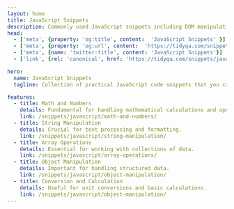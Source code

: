 ```yaml
---
layout: home
title: JavaScript Snippets
description: Commonly used JavaScript snippets including DOM manipulation, Array and Object managements.
head:
  - ['meta', {property: 'og:title', content:  'JavaScript Snippets' }]
  - ['meta', {property: 'og:url', content:  'https://tidyqa.com/snippets/javascript/' }] 
  - ['meta', {name: 'twitter:title', content: 'JavaScript Snippets'}]
  - ['link', {rel: 'canonical', href: 'https://tidyqa.com/snippets/javascript/'}]

hero:
  name: JavaScript Snippets
  tagline: Collection of practical JavaScript code snippets that you can use in your projects.

features:
  - title: Math and Numbers
    details: Fundamental for handling mathematical calculations and operations.
    link: /snippets/javascript/math-and-numbers/
  - title: String Manipulation
    details: Crucial for text processing and formatting.
    link: /snippets/javascript/string-manipulation/
  - title: Array Operations
    details: Essential for working with collections of data.
    link: /snippets/javascript/array-operations/
  - title: Object Manipulation
    details: Important for handling structured data.
    link: /snippets/javascript/object-manipulation/
  - title: Conversion and Calculation
    details: Useful for unit conversions and basic calculations.
    link: /snippets/javascript/object-manipulation/
---
```


